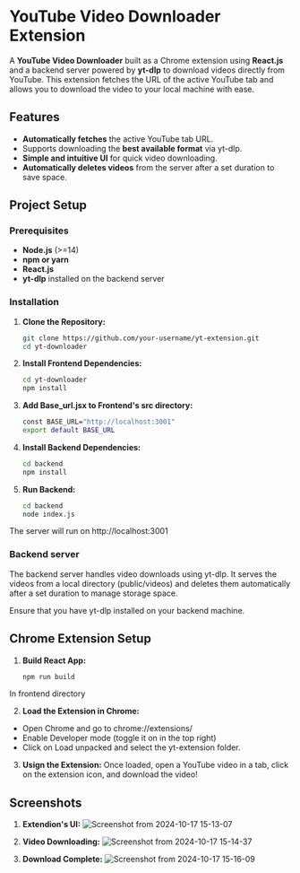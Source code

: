 # YouTube Video Downloader Extension

A **YouTube Video Downloader** built as a Chrome extension using **React.js** and a backend server powered by **yt-dlp** to download videos directly from YouTube. This extension fetches the URL of the active YouTube tab and allows you to download the video to your local machine with ease.




## Features
- **Automatically fetches** the active YouTube tab URL.
- Supports downloading the **best available format** via yt-dlp.
- **Simple and intuitive UI** for quick video downloading.
- **Automatically deletes videos** from the server after a set duration to save space.

## Project Setup

### Prerequisites
- **Node.js** (>=14)
- **npm or yarn**
- **React.js**
- **yt-dlp** installed on the backend server

### Installation

1. **Clone the Repository:**

   ```bash
   git clone https://github.com/your-username/yt-extension.git
   cd yt-downloader

2. **Install Frontend Dependencies:**
    
    ```bash
   cd yt-downloader
   npm install

3. **Add Base_url.jsx to Frontend's src directory:**
    ```bash
    const BASE_URL="http://localhost:3001"
    export default BASE_URL

4. **Install Backend Dependencies:**
    ```bash
   cd backend
   npm install


5. **Run Backend:**
    ```bash
    cd backend
    node index.js
The server will run on http://localhost:3001

### Backend server

The backend server handles video downloads using yt-dlp. It serves the videos from a local directory (public/videos) and deletes them automatically after a set duration to manage storage space.

Ensure that you have yt-dlp installed on your backend machine.

## Chrome Extension Setup

1. **Build React App:**
    ```bash
    npm run build 
In frontend directory

2. **Load the Extension in Chrome:**
- Open Chrome and go to chrome://extensions/
- Enable Developer mode (toggle it on in the top right)
- Click on Load unpacked and select the yt-extension folder.

3. **Usign the Extension:**
Once loaded, open a YouTube video in a tab, click on the extension icon, and    download the video!

## Screenshots

1. **Extendion's UI:**
   ![Screenshot from 2024-10-17 15-13-07](https://github.com/user-attachments/assets/6f217295-f656-4c23-a803-aaf45c0d363c)

2. **Video Downloading:**
   ![Screenshot from 2024-10-17 15-14-37](https://github.com/user-attachments/assets/b332bf1e-5a17-43b0-b533-5a3c2084b131)

3. **Download Complete:**
   ![Screenshot from 2024-10-17 15-16-09](https://github.com/user-attachments/assets/816c60b1-dc1f-4450-8196-c5b5252e96e8)

   
